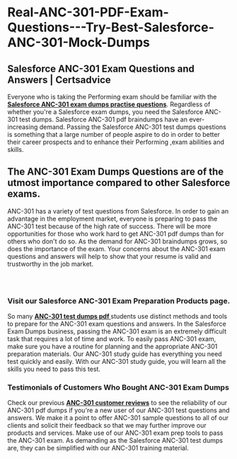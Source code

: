 # Real-ANC-301-PDF-Exam-Questions---Try-Best-Salesforce-ANC-301-Mock-Dumps
<h2><strong>Salesforce ANC-301 Exam Questions and Answers | Certsadvice</strong></h2> <p>Everyone who is taking the Performing exam should be familiar with the <a href="http://www.certsadvice.com/salesforce/anc-301-practice-questions"><strong>Salesforce ANC-301 exam dumps practise questions</strong></a>. Regardless of whether you&#39;re a Salesforce exam dumps, you need the Salesforce ANC-301 test dumps. Salesforce ANC-301 pdf braindumps have an ever-increasing demand. Passing the Salesforce ANC-301 test dumps questions is something that a large number of people aspire to do in order to better their career prospects and to enhance their Performing ,exam abilities and skills.</p> <h2><strong>The ANC-301 Exam Dumps Questions are of the utmost importance compared to other Salesforce exams.</strong></h2> <p>ANC-301 has a variety of test questions from Salesforce. In order to gain an advantage in the employment market, everyone is preparing to pass the ANC-301 test because of the high rate of success. There will be more opportunities for those who work hard to get ANC-301 pdf dumps than for others who don&#39;t do so. As the demand for ANC-301 braindumps grows, so does the importance of the exam. Your concerns about the ANC-301 exam questions and answers will help to show that your resume is valid and trustworthy in the job market.</p> <p><a href="http://www.certsadvice.com/salesforce/anc-301-practice-questions" style="display: block; padding: 1em 0; text-align: center; "><img alt="" src="https://1.bp.blogspot.com/-RUOr8Wn-CRk/YUYAxC8kcHI/AAAAAAAAAnw/F7BbdI3tw8QDj5z8iX0vQAioQzKiUxduwCLcBGAsYHQ/s0/unnamed.jpg" /></a></p> <h3><strong>Visit our Salesforce ANC-301 Exam Preparation Products page.</strong></h3> <p>So many <a href="http://www.certsadvice.com/salesforce/anc-301-practice-questions"><strong>ANC-301 test dumps pdf </strong></a>students use distinct methods and tools to prepare for the ANC-301 exam questions and answers. In the Salesforce Exam Dumps business, passing the ANC-301 exam is an extremely difficult task that requires a lot of time and work. To easily pass ANC-301 exam, make sure you have a routine for planning and the appropriate ANC-301 preparation materials. Our ANC-301 study guide has everything you need test quickly and easily. With our ANC-301 study guide, you will learn all the skills you need to pass this test.</p> <h3><strong>Testimonials of Customers Who Bought ANC-301 Exam Dumps</strong></h3> <p>Check our previous <a href="http://www.certsadvice.com/salesforce/anc-301-practice-questions"><strong>ANC-301 customer reviews</strong></a> to see the reliability of our ANC-301 pdf dumps if you&#39;re a new user of our ANC-301 test questions and answers. We make it a point to offer ANC-301 sample questions to all of our clients and solicit their feedback so that we may further improve our products and services. Make use of our ANC-301 exam prep tools to pass the ANC-301 exam. As demanding as the Salesforce ANC-301 test dumps are, they can be simplified with our ANC-301 training material.</p>
